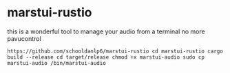 # marstui-rustio
this is a wonderful tool to manage your audio from a terminal no more pavucontrol

``
https://github.com/schooldanlp6/marstui-rustio
cd marstui-rustio
cargo build --release
cd target/release
chmod +x marstui-audio
sudo cp marstui-audio /bin/marstui-audio
``
